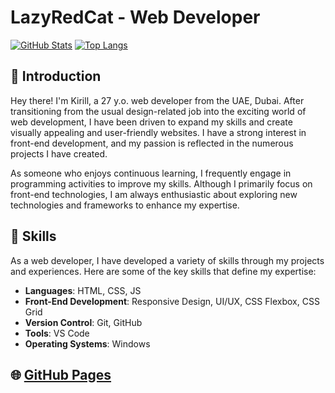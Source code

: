 # LazyRedCat - Web Developer

[![GitHub Stats](https://github-readme-stats.vercel.app/api?username=lazyredcat&show_icons=true&theme=radical&count_private=true)](https://github.com/lazyredcat)
[![Top Langs](https://github-readme-stats.vercel.app/api/top-langs/?username=lazyredcat&layout=compact&langs_count=8&theme=radical&hide=Makefile,SCSS,Shell)](https://github.com/lazyredcat)

## 👋 Introduction
Hey there! I'm Kirill, a 27 y.o. web developer from the UAE, Dubai. After transitioning from the usual design-related job into the exciting world of web development, I have been driven to expand my skills and create visually appealing and user-friendly websites. I have a strong interest in front-end development, and my passion is reflected in the numerous projects I have created.

As someone who enjoys continuous learning, I frequently engage in programming activities to improve my skills. Although I primarily focus on front-end technologies, I am always enthusiastic about exploring new technologies and frameworks to enhance my expertise.

## 💼 Skills
As a web developer, I have developed a variety of skills through my projects and experiences. Here are some of the key skills that define my expertise:

- **Languages**: HTML, CSS, JS
- **Front-End Development**: Responsive Design, UI/UX, CSS Flexbox, CSS Grid
- **Version Control**: Git, GitHub
- **Tools**: VS Code
- **Operating Systems**: Windows

## 🌐 [GitHub Pages](https://lazyredcat.github.io/)

